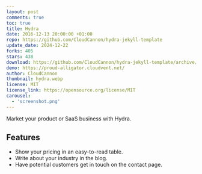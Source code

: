 ```yaml
---
layout: post
comments: true
toc: true
title: Hydra
date: 2016-12-13 20:00:00 +01:00
repo: https://github.com/CloudCannon/hydra-jekyll-template
update_date: 2024-12-22
forks: 405
stars: 438
download: https://github.com/CloudCannon/hydra-jekyll-template/archive/master.zip
demo: https://proud-alligator.cloudvent.net/
author: CloudCannon
thumbnail: hydra.webp
license: MIT
license_link: https://opensource.org/license/MIT
carousel:
  - 'screenshot.png'
---
```


Market your product or SaaS business with Hydra.

## Features

* Show your pricing in an easy-to-read table.
* Write about your industry in the blog.
* Have potential customers get in touch on the contact page.
